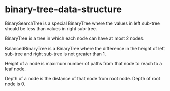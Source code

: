 # binary-tree-data-structure

BinarySearchTree is a special BinaryTree where the values in left sub-tree should be less than values in right sub-tree.

BinaryTree is a tree in which each node can have at most 2 nodes.

BalancedBinaryTree is a BinaryTree where the difference in the height of left sub-tree and right sub-tree is not greater than 1.

Height of a node is maximum number of paths from that node to reach to a leaf node.

Depth of a node is the distance of that node from root node. Depth of root node is 0.

